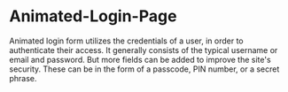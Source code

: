 # Animated-Login-Page
Animated login form utilizes the credentials of a user, in order to authenticate their access. It generally consists of the typical username or email and password. But more fields can be added to improve the site's security. These can be in the form of a passcode, PIN number, or a secret phrase.
